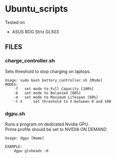 # Ubuntu_scripts
Tested on
- ASUS ROG Strix GL503

## FILES

### charge_controller.sh
Sets threshold to stop charging on laptops.<br />
```
Usage: sudo bash battery_controller.sh [Mode]
MODES:
	-f 	 set mode to Full Capacity [100%]
	-b 	 set mode to Balanced [80%]
	-m 	 set mode to Maximum Lifespan [60%]
	-t X	 set threshold to X between 0 and 100
```


### dgpu.sh
Runs a program on dedicated Nvidia GPU.<br />
Prime profile should be set to NVIDIA ON DEMAND
```
Usage: dgpu [Name]

EXAMPLE:
	dgpu glxheads :0
```
